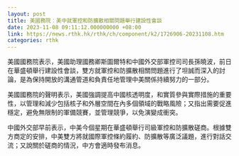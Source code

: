 ```yaml
---
layout: post
title: 美國務院︰美中就軍控和防擴散相關問題舉行建設性會談
date: 2023-11-08 09:11:12.000000000 +08:00
link: https://news.rthk.hk/rthk/ch/component/k2/1726906-20231108.htm
categories: rthk
---
```


美國國務院表示，美國助理國務卿斯圖爾特和中國外交部軍控司司長孫曉波，前日在華盛頓舉行建設性會談，雙方就軍控和防擴散相關問題進行了坦誠而深入的討論，是為保持開放的溝通管道和負責任地管理中美關係持續努力的一部分。

美國國務院的聲明表示，美國強調提高中國核透明度，和實質參與實際措施的重要性，以管理和減少包括核子和外層空間在內多個領域的戰略風險；又指出需要促進穩定，避免無限制的軍備競賽，並管理競爭，以免演變成衝突。

中國外交部早前表示，中美今個星期在華盛頓舉行司級軍控和防擴散磋商。根據雙方商定的安排，中美雙方將就國際軍控條約履約、防擴散等廣泛議題，進行對話交流；又說關於磋商的情況，中方會適時發布消息。
